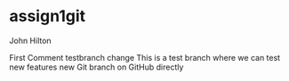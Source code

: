 # assign1git
John Hilton

First Comment
testbranch change
This is a test branch where we can test new features
new Git branch on GitHub directly
